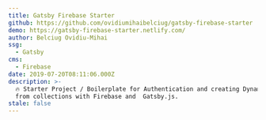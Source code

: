 ```yaml
---
title: Gatsby Firebase Starter
github: https://github.com/ovidiumihaibelciug/gatsby-firebase-starter
demo: https://gatsby-firebase-starter.netlify.com/
author: Belciug Ovidiu-Mihai
ssg:
  - Gatsby
cms:
  - Firebase
date: 2019-07-20T08:11:06.000Z
description: >-
  🔥 Starter Project / Boilerplate for Authentication and creating Dynamic pages
  from collections with Firebase and  Gatsby.js. 
stale: false
---
```

